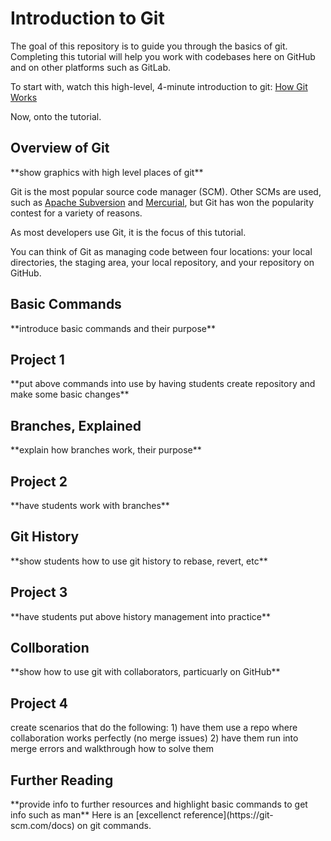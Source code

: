 <h1>Introduction to Git</h1>
<p>The goal of this repository is to guide you through the basics of git. Completing this tutorial will help you work with codebases here on GitHub and on other platforms such as GitLab.</p>

To start with, watch this high-level, 4-minute introduction to git: [How Git Works](https://www.youtube.com/watch?v=e9lnsKot_SQ)

Now, onto the tutorial.

<h2>Overview of Git</h2>
**show graphics with high level places of git**

Git is the most popular source code manager (SCM). Other SCMs are used, such as [Apache Subversion](https://subversion.apache.org/) and [Mercurial](https://www.mercurial-scm.org/), but Git has won the popularity contest for a variety of reasons. <br>

As most developers use Git, it is the focus of this tutorial.

You can think of Git as managing code between four locations: your local directories, the staging area, your local repository, and your repository on GitHub.

<h2>Basic Commands</h2>
**introduce basic commands and their purpose**

<h2>Project 1</h2>
**put above commands into use by having students create repository and make some basic changes**

<h2>Branches, Explained</h2>
**explain how branches work, their purpose**

<h2>Project 2</h2>
**have students work with branches**

<h2>Git History</h2>
**show students how to use git history to rebase, revert, etc**

<h2>Project 3</h2>
**have students put above history management into practice**

<h2>Collboration</h2>
**show how to use git with collaborators, particuarly on GitHub**

<h2>Project 4</h2>
create scenarios that do the following:
1) have them use a repo where collaboration works perfectly (no merge issues)
2) have them run into merge errors and walkthrough how to solve them

<h2>Further Reading</h2>
**provide info to further resources and highlight basic commands to get info such as man**
Here is an [excellenct reference](https://git-scm.com/docs) on git commands.
